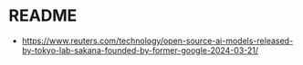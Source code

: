 # README

* https://www.reuters.com/technology/open-source-ai-models-released-by-tokyo-lab-sakana-founded-by-former-google-2024-03-21/

